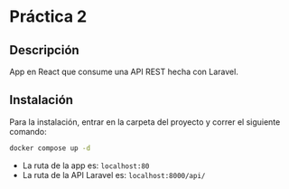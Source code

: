 # Práctica 2

## Descripción

App en React que consume una API REST hecha con Laravel. 

## Instalación

Para la instalación, entrar en la carpeta del proyecto y correr el siguiente comando:
```bash
docker compose up -d
```

- La ruta de la app es: ```localhost:80```
- La ruta de la API Laravel es: ```localhost:8000/api/```